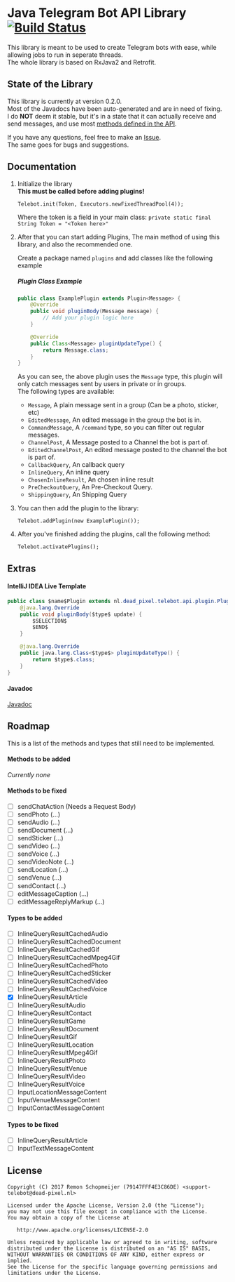 Java Telegram Bot API Library [![Build Status](https://travis-ci.org/iSDP/Telebot.svg?branch=master)](https://travis-ci.org/iSDP/Telebot)
=======
This library is meant to be used to create Telegram bots with ease, while allowing jobs to run in seperate threads.  
The whole library is based on RxJava2 and Retrofit.

## State of the Library
This library is currently at version 0.2.0.  
Most of the Javadocs have been auto-generated and are in need of fixing.  
I do **NOT** deem it stable, but it's in a state that it can actually receive and send messages, and use most [methods defined in the API](https://github.com/iSDP/Telebot/blob/master/src/main/java/nl/dead_pixel/telebot/api/retrofit/TelegramBotApiService.java).

If you have any questions, feel free to make an [Issue](https://github.com/iSDP/Telebot/issues/new).  
The same goes for bugs and suggestions.

## Documentation
  
1. Initialize the library  
    **This must be called before adding plugins!**  
    ```
    Telebot.init(Token, Executors.newFixedThreadPool(4));
    ```

    Where the token is a field in your main class:
    `private static final String Token = "<Token here>"` 

2. After that you can start adding Plugins, The main method of using this library, and also the recommended one.

    Create a package named `plugins` and add classes like the following example
    
    ##### Plugin Class Example
    ```java
    public class ExamplePlugin extends Plugin<Message> {
        @Override
        public void pluginBody(Message message) {
            // Add your plugin logic here
        }
    
        @Override
        public Class<Message> pluginUpdateType() {
            return Message.class;
        }
    }
    ```
    
    As you can see, the above plugin uses the `Message` type, this plugin will only catch messages sent by users in private or in groups.  
    The following types are available:
    - `Message`, A plain message sent in a group (Can be a photo, sticker, etc)
    - `EditedMessage`, An edited message in the group the bot is in.
    - `CommandMessage`, A `/command` type, so you can filter out regular messages.
    - `ChannelPost`, A Message posted to a Channel the bot is part of.
    - `EditedChannelPost`, An edited message posted to the channel the bot is part of.
    - `CallbackQuery`, An callback query
    - `InlineQuery`, An inline query
    - `ChosenInlineResult`, An chosen inline result
    - `PreCheckoutQuery`, An Pre-Checkout Query.
    - `ShippingQuery`, An Shipping Query

3. You can then add the plugin to the library:
    ```
    Telebot.addPlugin(new ExamplePlugin());
    ```

4. After you've finished adding the plugins, call the following method:
    ```
    Telebot.activatePlugins();
    ```

## Extras
#### IntelliJ IDEA Live Template
```java
public class $name$Plugin extends nl.dead_pixel.telebot.api.plugin.Plugin<$type$> {
    @java.lang.Override
    public void pluginBody($type$ update) {
        $SELECTION$
        $END$
    }

    @java.lang.Override
    public java.lang.Class<$type$> pluginUpdateType() {
        return $type$.class;
    }
}
```
#### Javadoc
[Javadoc](https://isdp.github.io/Telebot/)
## Roadmap
This is a list of the methods and types that still need to be implemented.

#### Methods to be added
*Currently none*

#### Methods to be fixed
- [ ] sendChatAction (Needs a Request Body)
- [ ] sendPhoto (...)
- [ ] sendAudio (...)
- [ ] sendDocument (...)
- [ ] sendSticker (...)
- [ ] sendVideo (...)
- [ ] sendVoice (...)
- [ ] sendVideoNote (...)
- [ ] sendLocation (...)
- [ ] sendVenue (...)
- [ ] sendContact (...)
- [ ] editMessageCaption (...)
- [ ] editMessageReplyMarkup (...)

#### Types to be added
- [ ] InlineQueryResultCachedAudio
- [ ] InlineQueryResultCachedDocument
- [ ] InlineQueryResultCachedGif
- [ ] InlineQueryResultCachedMpeg4Gif
- [ ] InlineQueryResultCachedPhoto
- [ ] InlineQueryResultCachedSticker
- [ ] InlineQueryResultCachedVideo
- [ ] InlineQueryResultCachedVoice
- [x] InlineQueryResultArticle
- [ ] InlineQueryResultAudio
- [ ] InlineQueryResultContact
- [ ] InlineQueryResultGame
- [ ] InlineQueryResultDocument
- [ ] InlineQueryResultGif
- [ ] InlineQueryResultLocation
- [ ] InlineQueryResultMpeg4Gif
- [ ] InlineQueryResultPhoto
- [ ] InlineQueryResultVenue
- [ ] InlineQueryResultVideo
- [ ] InlineQueryResultVoice
- [ ] InputLocationMessageContent
- [ ] InputVenueMessageContent
- [ ] InputContactMessageContent

#### Types to be fixed
- [ ] InlineQueryResultArticle
- [ ] InputTextMessageContent

## License
    Copyright (C) 2017 Remon Schopmeijer (79147FFF4E3C86DE) <support-telebot@dead-pixel.nl>
    
    Licensed under the Apache License, Version 2.0 (the "License");
    you may not use this file except in compliance with the License.
    You may obtain a copy of the License at
    
       http://www.apache.org/licenses/LICENSE-2.0
    
    Unless required by applicable law or agreed to in writing, software
    distributed under the License is distributed on an "AS IS" BASIS,
    WITHOUT WARRANTIES OR CONDITIONS OF ANY KIND, either express or implied.
    See the License for the specific language governing permissions and
    limitations under the License.
